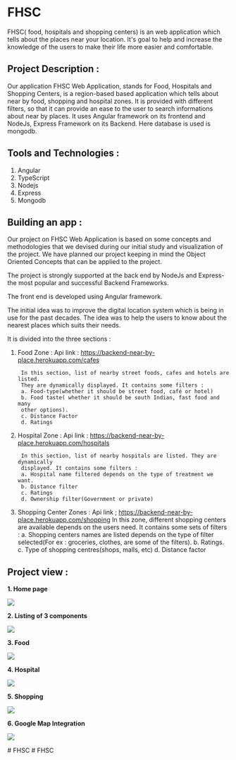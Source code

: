# FHSC

 
FHSC( food, hospitals and shopping centers) is an web application which tells about the places near your location. It's goal to help and increase the knowledge of the users to make their life more easier and comfortable.





## Project Description : 

Our application FHSC Web Application, stands for Food, Hospitals and 
Shopping Centers, is a region-based based application which tells about 
near by food, shopping and hospital zones. It is provided with different 
filters, so that it can provide an ease to the user to search informations 
about near by places. It uses Angular framework on its frontend and 
NodeJs, Express Framework on its Backend. Here database is used is mongodb.



## Tools and Technologies : 

1. Angular
2. TypeScript
3. Nodejs
4. Express
5. Mongodb

## Building an app : 

Our project on FHSC Web Application is based on some concepts and 
methodologies that we devised during our initial study and visualization of the 
project. We have planned our project keeping in mind the Object Oriented 
Concepts that can be applied to the project.

The project is strongly supported at the back end by NodeJs and Express-the most 
popular and successful Backend Frameworks. 

The front end is developed using Angular framework. 

The initial idea was to improve the digital location system which is being in use for 
the past decades. The idea was to help the users to know about the nearest 
places which suits their needs. 

It is divided into the three sections : 

1. Food Zone : 
Api link : https://backend-near-by-place.herokuapp.com/cafes

        In this section, list of nearby street foods, cafes and hotels are listed. 
        They are dynamically displayed. It contains some filters : 
        a. Food-type(whether it should be street food, café or hotel)
        b. Food taste( whether it should be south Indian, fast food and many 
        other options).
        c. Distance Factor
        d. Ratings
        
2. Hospital Zone : 
Api link : https://backend-near-by-place.herokuapp.com/hospitals

        In this section, list of nearby hospitals are listed. They are dynamically 
        displayed. It contains some filters : 
        a. Hospital name filtered depends on the type of treatment we want.
        b. Distance filter
        c. Ratings
        d. Ownership filter(Government or private)
        
3. Shopping Center Zones :
Api link ; https://backend-near-by-place.herokuapp.com/shopping
        In this zone, different shopping centers are available depends on the 
        users need. It contains some sets of filters : 
        a. Shopping centers names are listed depends on the type of filter 
        selected(For ex : groceries, clothes, are some of the filters). 
        b. Ratings.
        c. Type of shopping centres(shops, malls, etc)
        d. Distance factor
        
        
## Project view : 

<b>1. Home page</b>

<img src="https://user-images.githubusercontent.com/72346984/161771861-cc1ec926-1ca5-4f76-b36d-f32a7acfc9b1.png"/>
    
<b>2. Listing of 3 components</b>
 
<img src="https://user-images.githubusercontent.com/72346984/161772504-20fef92b-36a7-48d6-b583-7e40e76041ce.png"/>
    
<b>3. Food </b>

<img src="https://user-images.githubusercontent.com/72346984/161772687-cb8b7204-d9b6-4df3-8d5f-3003844cf579.png"/>
    
<b>4. Hospital </b>
    
<img src="https://user-images.githubusercontent.com/72346984/161772617-ed488faa-1bbe-42f4-ba87-8a04b554c219.png"/>
    
<b>5. Shopping  </b>
    
<img src="https://user-images.githubusercontent.com/72346984/161772759-9a180659-7e3c-4ed5-b60d-ae5e7c5b8ac8.png"/>
    
<b>6. Google Map Integration</b>
    
<img src="https://user-images.githubusercontent.com/72346984/161772845-d0943571-1ab4-4cb5-bc12-851a264df592.png"/>

#   F H S C 
 
 #   F H S C 
 
 
